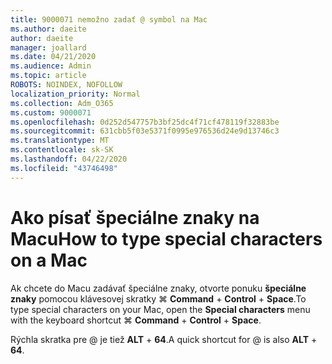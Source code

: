```yaml
---
title: 9000071 nemožno zadať @ symbol na Mac
ms.author: daeite
author: daeite
manager: joallard
ms.date: 04/21/2020
ms.audience: Admin
ms.topic: article
ROBOTS: NOINDEX, NOFOLLOW
localization_priority: Normal
ms.collection: Adm_O365
ms.custom: 9000071
ms.openlocfilehash: 0d252d547757b3bf25dc4f71cf478119f32883be
ms.sourcegitcommit: 631cbb5f03e5371f0995e976536d24e9d13746c3
ms.translationtype: MT
ms.contentlocale: sk-SK
ms.lasthandoff: 04/22/2020
ms.locfileid: "43746498"
---
```

# <a name="how-to-type-special-characters-on-a-mac"></a><span data-ttu-id="29a92-102">Ako písať špeciálne znaky na Macu</span><span class="sxs-lookup"><span data-stu-id="29a92-102">How to type special characters on a Mac</span></span>

<span data-ttu-id="29a92-103">Ak chcete do Macu zadávať špeciálne znaky, otvorte ponuku **špeciálne znaky** pomocou klávesovej skratky ⌘ **Command** + **Control** + **Space**.</span><span class="sxs-lookup"><span data-stu-id="29a92-103">To type special characters on your Mac, open the **Special characters** menu with the keyboard shortcut ⌘ **Command** + **Control** + **Space**.</span></span>

<span data-ttu-id="29a92-104">Rýchla skratka pre @ je tiež **ALT** + **64**.</span><span class="sxs-lookup"><span data-stu-id="29a92-104">A quick shortcut for @ is also **ALT** + **64**.</span></span>